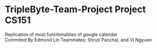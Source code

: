 # TripleByte-Team-Project Project CS151
Replication of most funcitonalities of google calendar  
Commited By Edmond Lin
Teammates: Shruti Panchal, and Vi Ngyuen
